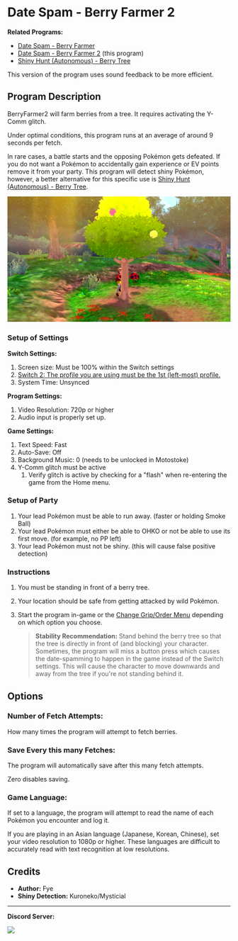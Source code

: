 # Date Spam - Berry Farmer 2

**Related Programs:**
- [Date Spam - Berry Farmer](https://github.com/PokemonAutomation/ComputerControl/blob/master/Wiki/Programs/PokemonSwSh/DateSpam-BerryFarmer.md)
- [Date Spam - Berry Farmer 2](https://github.com/PokemonAutomation/ComputerControl/blob/master/Wiki/Programs/PokemonSwSh/DateSpam-BerryFarmer2.md) (this program)
- [Shiny Hunt (Autonomous) - Berry Tree](https://github.com/PokemonAutomation/ComputerControl/blob/master/Wiki/Programs/PokemonSwSh/ShinyHuntAutonomous-BerryTree.md)

This version of the program uses sound feedback to be more efficient.


## Program Description

BerryFarmer2 will farm berries from a tree. It requires activating the Y-Comm glitch.

Under optimal conditions, this program runs at an average of around 9 seconds per fetch.

In rare cases, a battle starts and the opposing Pokémon gets defeated. If you do not want a Pokémon to accidentally gain experience or EV points remove it from your party.
This program will detect shiny Pokémon, however, a better alternative for this specific use is [Shiny Hunt (Autonomous) - Berry Tree](https://github.com/PokemonAutomation/ComputerControl/blob/master/Wiki/Programs/PokemonSwSh/ShinyHuntAutonomous-BerryTree.md).

<img src="images/DateSpam-BerryFarmer2-0.png">


### Setup of Settings

**Switch Settings:**
1. Screen size: Must be 100% within the Switch settings
2. [Switch 2: The profile you are using must be the 1st (left-most) profile.](/Wiki/Programs/NintendoSwitch/Switch2Notes.md#resetting-a-game-moves-the-cursor-to-the-1st-user-profile)
3. System Time: Unsynced

**Program Settings:**
1. Video Resolution: 720p or higher
2. Audio input is properly set up.

**Game Settings:**
1. Text Speed: Fast
2. Auto-Save: Off
3. Background Music: 0 (needs to be unlocked in Motostoke)
4. Y-Comm glitch must be active
   1. Verify glitch is active by checking for a "flash" when re-entering the game from the Home menu.


### Setup of Party
1. Your lead Pokémon must be able to run away. (faster or holding Smoke Ball)
2. Your lead Pokémon must either be able to OHKO or not be able to use its first move. (for example, no PP left)
3. Your lead Pokémon must not be shiny. (this will cause false positive detection)


### Instructions

1. You must be standing in front of a berry tree.
2. Your location should be safe from getting attacked by wild Pokémon.
3. Start the program in-game or the [Change Grip/Order Menu](https://github.com/PokemonAutomation/Microcontroller/blob/master/Wiki/Programs/NintendoSwitch/ChangeGripOrderMenu.md) depending on which option you choose.

   > **Stability Recommendation:** Stand behind the berry tree so that the tree is directly in front of (and blocking) your character. Sometimes, the program will miss a button press which causes the date-spamming to happen in the game instead of the Switch settings. This will cause the character to move downwards and away from the tree if you're not standing behind it.


## Options

### Number of Fetch Attempts:

How many times the program will attempt to fetch berries.


### Save Every this many Fetches:

The program will automatically save after this many fetch attempts. 

Zero disables saving.


### Game Language:

If set to a language, the program will attempt to read the name of each Pokémon you encounter and log it.

If you are playing in an Asian language (Japanese, Korean, Chinese), set your video resolution to 1080p or higher. These languages are difficult to accurately read with text recognition at low resolutions.


## Credits

- **Author:** Fye
- **Shiny Detection:** Kuroneko/Mysticial


<hr>

**Discord Server:** 

[<img src="https://canary.discordapp.com/api/guilds/695809740428673034/widget.png?style=banner2">](https://discord.gg/cQ4gWxN)


